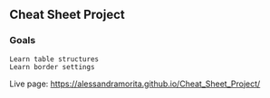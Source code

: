 ## Cheat Sheet Project

### Goals
    Learn table structures
    Learn border settings

Live page: https://alessandramorita.github.io/Cheat_Sheet_Project/
